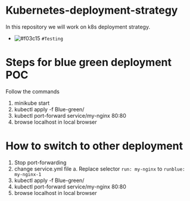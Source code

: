 # Kubernetes-deployment-strategy
In this repository we will work on k8s deployment strategy.

- ![#f03c15](https://via.placeholder.com/15/f03c15/f03c15.png) `#Testing`


# Steps for blue green deployment POC

Follow the commands

1. minikube start
2. kubectl apply -f Blue-green/
3. kubectl port-forward service/my-nginx 80:80
4. browse localhost in local browser

# How to switch to other deployment

1. Stop port-forwarding
2. change service.yml file
    a. Replace selector `run: my-nginx` to `runblue: my-nginx-1`
3. kubectl apply -f Blue-green/    
4. kubectl port-forward service/my-nginx 80:80
5. browse localhost in local browser
